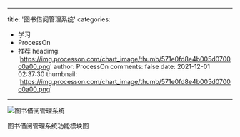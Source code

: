 
---
title: '图书借阅管理系统'
categories: 
 - 学习
 - ProcessOn
 - 推荐
headimg: 'https://img.processon.com/chart_image/thumb/571e0fd8e4b005d0700c0a00.png'
author: ProcessOn
comments: false
date: 2021-12-01 02:37:30
thumbnail: 'https://img.processon.com/chart_image/thumb/571e0fd8e4b005d0700c0a00.png'
---

<div>   
<img class="thumb" alt="图书借阅管理系统" src="https://img.processon.com/chart_image/thumb/571e0fd8e4b005d0700c0a00.png" referrerpolicy="no-referrer">
<p>图书借阅管理系统功能模块图</p>  
</div>
            